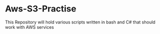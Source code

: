 # Aws-S3-Practise

This Repository will hold various scripts written in bash and C# that should work with AWS services
